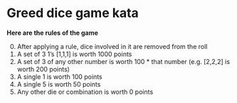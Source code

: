 # Greed dice game kata

**Here are the rules of the game**

0.   After applying a rule, dice involved in it are removed from the roll
1.   A set of 3 1’s [1,1,1] is worth 1000 points
2.   A set of 3 of any other number is worth 100 * that number (e.g. [2,2,2] is worth 200 points)
3.   A single 1 is worth 100 points
4.   A single 5 is worth 50 points
5.   Any other die or combination is worth 0 points